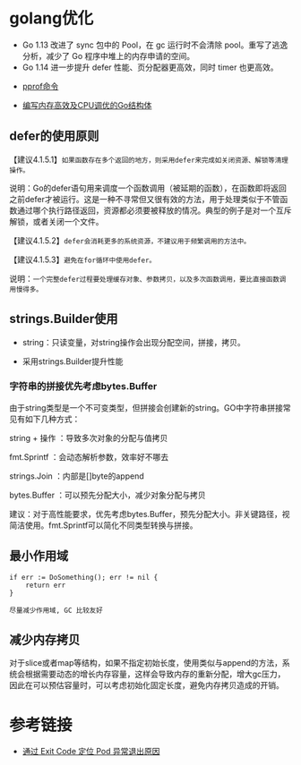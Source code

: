 # golang优化

 * Go 1.13 改进了 sync 包中的 Pool，在 gc 运行时不会清除 pool。重写了逃逸分析，减少了 Go 程序中堆上的内存申请的空间。 
 * Go 1.14 进一步提升 defer 性能、页分配器更高效，同时 timer 也更高效。

- [pprof命令](/go/golang-optimize/pprof.md)

- [编写内存高效及CPU调优的Go结构体](/go/golang-optimize/编写内存高效及CPU调优的Go结构体.md)


## defer的使用原则

【建议4.1.5.1】`如果函数存在多个返回的地方，则采用defer来完成如关闭资源、解锁等清理操作。`

说明：Go的defer语句用来调度一个函数调用（被延期的函数），在函数即将返回之前defer才被运行。这是一种不寻常但又很有效的方法，用于处理类似于不管函数通过哪个执行路径返回，资源都必须要被释放的情况。典型的例子是对一个互斥解锁，或者关闭一个文件。

【建议4.1.5.2】`defer会消耗更多的系统资源，不建议用于频繁调用的方法中。`

【建议4.1.5.3】`避免在for循环中使用defer。`

说明：`一个完整defer过程要处理缓存对象、参数拷贝，以及多次函数调用，要比直接函数调用慢得多。`

## strings.Builder使用

* string：只读变量，对string操作会出现分配空间，拼接，拷贝。

* 采用strings.Builder提升性能

### 字符串的拼接优先考虑bytes.Buffer

由于string类型是一个不可变类型，但拼接会创建新的string。GO中字符串拼接常见有如下几种方式：

string + 操作 ：导致多次对象的分配与值拷贝

fmt.Sprintf ：会动态解析参数，效率好不哪去

strings.Join ：内部是[]byte的append

bytes.Buffer ：可以预先分配大小，减少对象分配与拷贝

建议：对于高性能要求，优先考虑bytes.Buffer，预先分配大小。非关键路径，视简洁使用。fmt.Sprintf可以简化不同类型转换与拼接。

## 最小作用域

```
if err := DoSomething(); err != nil {
    return err
}
```
`尽量减少作用域, GC 比较友好`

## 减少内存拷贝

对于slice或者map等结构，如果不指定初始长度，使用类似与append的方法，系统会根据需要动态的增长内存容量，这样会导致内存的重新分配，增大gc压力，因此在可以预估容量时，可以考虑初始化固定长度，避免内存拷贝造成的开销。



# 参考链接

- [通过 Exit Code 定位 Pod 异常退出原因](https://cloud.tencent.com/document/product/457/43125)
